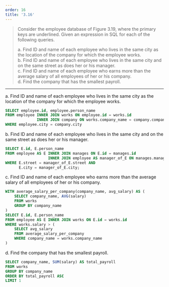 ```yaml
---
order: 16
title: '3.16'
---
```

> Consider the employee database of Figure 3.19, where the primary keys are underlined. 
> Given an expression in SQL for each of the following queries. 
> 
> a. Find ID and name of each employee who lives in the same city as the location 
> of the company for which the employee works. <br> 
> b. Find ID and name of each employee who lives in the same city and on the same 
> street as does her or his manager. <br> 
> c. Find ID and name of each employee who earns more than the average salary of 
> all employees of her or his company. <br>
> d. Find the company that has the smallest payroll. <br> 

--------------------------------

a. Find ID and name of each employee who lives in the same city as the location 
of the company for which the employee works.

```sql
SELECT employee.id, employee.person_name
FROM employee INNER JOIN works ON employee.id = works.id
              INNER JOIN company ON works.company_name = company.company_name
WHERE employee.city = company.city
```

b. Find ID and name of each employee who lives in the same city and on the same 
street as does her or his manager.

```sql 
SELECT E.id, E.person_name
FROM employee AS E INNER JOIN manages ON E.id = manages.id
                   INNER JOIN employee AS manager_of_E ON manages.manager_id = manager_of_E.id
WHERE E.street = manager_of_E.street AND 
      E.city = manager_of_E.city;
```

c. Find ID and name of each employee who earns more than the average salary of 
all employees of her or his company.

```sql
WITH average_salary_per_company(company_name, avg_salary) AS (
    SELECT company_name, AVG(salary) 
    FROM works
    GROUP BY company_name
) 
SELECT E.id, E.person_name
FROM employee AS E INNER JOIN works ON E.id = works.id
WHERE works.salary > (
    SELECT avg_salary 
    FROM average_salary_per_company 
    WHERE company_name = works.company_name
)
```

d. Find the company that has the smallest payroll.

```sql
SELECT company_name, SUM(salary) AS total_payroll
FROM works
GROUP BY company_name
ORDER BY total_payroll ASC
LIMIT 1
```
